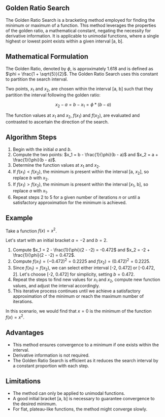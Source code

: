 ## Golden Ratio Search 

The Golden Ratio Search is a bracketing method employed for finding the minimum or maximum of a function. This method leverages the properties of the golden ratio, a mathematical constant, negating the necessity for derivative information. It is applicable to unimodal functions, where a single highest or lowest point exists within a given interval [a, b].

## Mathematical Formulation

The Golden Ratio, denoted by $\phi$, is approximately 1.618 and is defined as $\phi = \frac{1 + \sqrt{5}}{2}$. The Golden Ratio Search uses this constant to partition the search interval. 

Two points, $x_1$ and $x_2$, are chosen within the interval [a, b] such that they partition the interval following the golden ratio: 

$$x_2 - a = b - x_1 = \phi * (b - a)$$

The function values at $x_1$ and $x_2$, $f(x_1)$ and $f(x_2)$, are evaluated and contrasted to ascertain the direction of the search.

## Algorithm Steps

1. Begin with the initial $a$ and $b$.
2. Compute the two points: $x_1 = b - \frac{1}{\phi}(b - a)$ and $x_2 = a + \frac{1}{\phi}(b - a)$.
3. Determine the function values at $x_1$ and $x_2$.
4. If $f(x_1) < f(x_2)$, the minimum is present within the interval [a, $x_2$], so replace $b$ with $x_2$.
5. If $f(x_1) > f(x_2)$, the minimum is present within the interval [$x_1$, b], so replace $a$ with $x_1$.
6. Repeat steps 2 to 5 for a given number of iterations $n$ or until a satisfactory approximation for the minimum is achieved.

## Example

Take a function $f(x) = x^2$.

Let's start with an initial bracket $a = -2$ and $b = 2$.

1. Compute $x_1 = 2 - \frac{1}{\phi}(2 - -2) = -0.472$ and $x_2 = -2 + \frac{1}{\phi}(2 - -2) = 0.472$.
2. Compute $f(x_1) = (-0.472)^2 = 0.2225$ and $f(x_2) = (0.472)^2 = 0.2225$.
3. Since $f(x_1) = f(x_2)$, we can select either interval [-2, 0.472] or [-0.472, 2]. Let's choose [-2, 0.472] for simplicity, setting $b = 0.472$.
4. Repeat the steps to find new values for $x_1$ and $x_2$, compute new function values, and adjust the interval accordingly.
5. This iterative process continues until we achieve a satisfactory approximation of the minimum or reach the maximum number of iterations.

In this scenario, we would find that $x = 0$ is the minimum of the function $f(x) = x^2$.

## Advantages

- This method ensures convergence to a minimum if one exists within the interval.
- Derivative information is not required.
- The Golden Ratio Search is efficient as it reduces the search interval by a constant proportion with each step.

## Limitations

- The method can only be applied to unimodal functions.
- A good initial bracket [a, b] is necessary to guarantee convergence to the desired minimum.
- For flat, plateau-like functions, the method might converge slowly.
